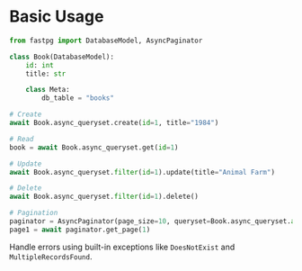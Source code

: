 # Basic Usage

```python
from fastpg import DatabaseModel, AsyncPaginator

class Book(DatabaseModel):
    id: int
    title: str

    class Meta:
        db_table = "books"

# Create
await Book.async_queryset.create(id=1, title="1984")

# Read
book = await Book.async_queryset.get(id=1)

# Update
await Book.async_queryset.filter(id=1).update(title="Animal Farm")

# Delete
await Book.async_queryset.filter(id=1).delete()

# Pagination
paginator = AsyncPaginator(page_size=10, queryset=Book.async_queryset.all())
page1 = await paginator.get_page(1)
```

Handle errors using built-in exceptions like `DoesNotExist` and
`MultipleRecordsFound`.

